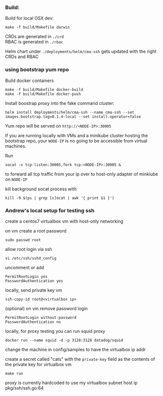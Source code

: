 ### Build:

Build for local OSX dev:

```
make -f build/Makefile darwin
```

CRDs are generated in `./crd`  
RBAC is generated in `./rbac`

Helm chart under `./deployments/helm/cma-ssh` gets updated with the right CRDs and RBAC

### using bootstrap yum repo

Build docker containers

```
make -f build/Makefile docker-build
make -f build/Makefile docker-push
```

Install boostrap proxy into the fake command cluster:

```
helm install deployments/helm/cma-ssh --name cma-ssh --set images.bootstrap.tag=0.1.4-local --set install.operator=false
```

Yum repo will be served on `http://<NODE-IP>:30005`

If you are running locally with VMs and a minikube cluster hosting the bootstrap repo, your `NODE-IP` is no going to be accessible from virtual machines.

Run

```
socat -v tcp-listen:30005,fork tcp:<NODE-IP>:30005 &
```

to forward all tcp traffic from your ip over to host-only adapter of minkiube on `NODE-IP`

kill background socat process with

```
kill -9 $(ps | grep [s]ocat | awk '{ print $1 }')
```


### Andrew's local setup for testing ssh

create a centos7 virtualbox vm with host-only networking

on vm create a root password

    sudo passwd root

allow root login via ssh

    vi /etc/ssh/sshd_config

uncomment or add

    PermitRootLogin yes
    PasswordAuthentication yes

locally, send private key vm

    ssh-copy-id root@<virtualbox ip>

(optional) on vm remove password login

    PermitRootLogin without-password
    PasswordAuthentication no

locally, for proxy testing you can run squid proxy

    docker run --name squid -d -p 3128:3128 datadog/squid

change the machine in config/samples to have the virtualbox ip addr

create a secret called "cats" with the `private-key` field as the contents of the
private key for virtualbox vm

    make run

proxy is currently hardcoded to use my virtualbox subnet host ip
pkg/ssh/ssh.go:64

